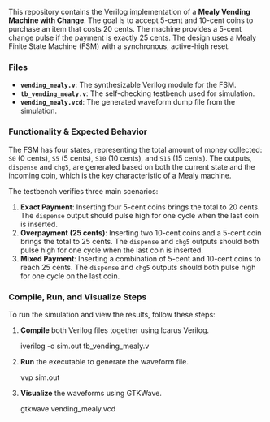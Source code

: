 This repository contains the Verilog implementation of a **Mealy Vending Machine with Change**. The goal is to accept 5-cent and 10-cent coins to purchase an item that costs 20 cents. The machine provides a 5-cent change pulse if the payment is exactly 25 cents. The design uses a Mealy Finite State Machine (FSM) with a synchronous, active-high reset.


### Files

  * **`vending_mealy.v`**: The synthesizable Verilog module for the FSM.
  * **`tb_vending_mealy.v`**: The self-checking testbench used for simulation.
  * **`vending_mealy.vcd`**: The generated waveform dump file from the simulation.


### Functionality & Expected Behavior

The FSM has four states, representing the total amount of money collected: `S0` (0 cents), `S5` (5 cents), `S10` (10 cents), and `S15` (15 cents). The outputs, `dispense` and `chg5`, are generated based on both the current state and the incoming coin, which is the key characteristic of a Mealy machine.

The testbench verifies three main scenarios:

1.  **Exact Payment**: Inserting four 5-cent coins brings the total to 20 cents. The `dispense` output should pulse high for one cycle when the last coin is inserted.
2.  **Overpayment (25 cents)**: Inserting two 10-cent coins and a 5-cent coin brings the total to 25 cents. The `dispense` and `chg5` outputs should both pulse high for one cycle when the last coin is inserted.
3.  **Mixed Payment**: Inserting a combination of 5-cent and 10-cent coins to reach 25 cents. The `dispense` and `chg5` outputs should both pulse high for one cycle on the last coin.


### Compile, Run, and Visualize Steps

To run the simulation and view the results, follow these steps:

1.  **Compile** both Verilog files together using Icarus Verilog.
   
    iverilog -o sim.out tb_vending_mealy.v
   
2.  **Run** the executable to generate the waveform file.
    
    vvp sim.out
    
3.  **Visualize** the waveforms using GTKWave.
  
    gtkwave vending_mealy.vcd
   
